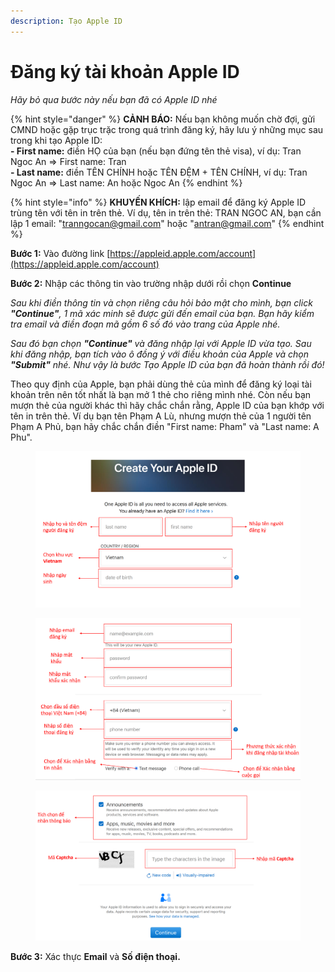 ```yaml
---
description: Tạo Apple ID
---
```


# Đăng ký tài khoản Apple ID

_Hãy bỏ qua bước này nếu bạn đã có Apple ID nhé_

{% hint style="danger" %}
**CẢNH BÁO:** Nếu bạn không muốn chờ đợi, gửi CMND hoặc gặp trục trặc trong quá trình đăng ký, hãy lưu ý những mục sau trong khi tạo Apple ID:\
**- First name:** điền HỌ của bạn (nếu bạn đứng tên thẻ visa), ví dụ: Tran Ngoc An => First name: Tran\
**- Last name:** điền TÊN CHÍNH hoặc TÊN ĐỆM + TÊN CHÍNH, ví dụ: Tran Ngoc An => Last name: An hoặc Ngoc An
{% endhint %}

{% hint style="info" %}
**KHUYẾN KHÍCH:** lập email để đăng ký Apple ID trùng tên với tên in trên thẻ. Ví dụ, tên in trên thẻ: TRAN NGOC AN, bạn cần lập 1 email: "tranngocan@gmail.com" hoặc "antran@gmail.com"
{% endhint %}

**Bước 1:** Vào đường link [https://appleid.apple.com/account](https://appleid.apple.com/account)

**Bước 2:** Nhập các thông tin vào trường nhập dưới rồi chọn **Continue**

_Sau khi điền thông tin và chọn riêng câu hỏi bảo mật cho mình, bạn click **"Continue"**, 1 mã xác minh sẽ được gửi đến email của bạn. Bạn hãy kiểm tra email và điền đoạn mã gồm 6 số đó vào trang của Apple nhé._

_Sau đó bạn chọn **"Continue"** và đăng nhập lại với Apple ID vừa tạo. Sau khi đăng nhập, bạn tích vào ô đồng ý với điều khoản của Apple và chọn **"Submit"** nhé. Như vậy là bước Tạo Apple ID của bạn đã hoàn thành rồi đó!_

Theo quy định của Apple, bạn phải dùng thẻ của mình để đăng ký loại tài khoản trên nên tốt nhất là bạn mở 1 thẻ cho riêng mình nhé. Còn nếu bạn mượn thẻ của người khác thì hãy chắc chắn rằng, Apple ID của bạn khớp với tên in trên thẻ. Ví dụ bạn tên Phạm A Lù, nhưng mượn thẻ của 1 người tên Phạm A Phủ, bạn hãy chắc chắn điền "First name: Pham" và "Last name: A Phu".

<figure><img src="../.gitbook/assets/image (20) (3).png" alt=""><figcaption></figcaption></figure>

<figure><img src="../.gitbook/assets/image (39) (2).png" alt=""><figcaption></figcaption></figure>

<figure><img src="../.gitbook/assets/image (41) (2).png" alt=""><figcaption></figcaption></figure>

**Bước 3:** Xác thực **Email** và **Số điện thoại.**
